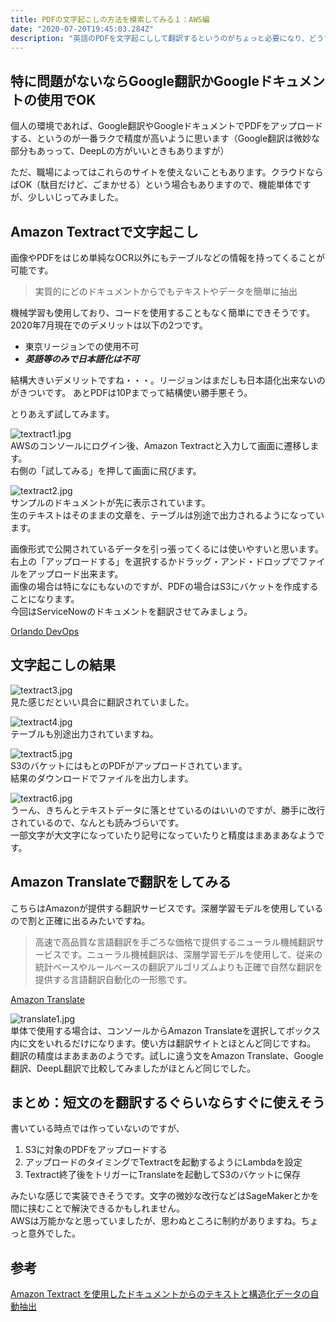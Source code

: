 ```yaml
---
title: PDFの文字起こしの方法を模索してみる１：AWS編
date: "2020-07-20T19:45:03.284Z"
description: "英語のPDFを文字起こしして翻訳するというのがちょっと必要になり、どうすればいいのかと見てみることにしました。"
---
```


  
## 特に問題がないならGoogle翻訳かGoogleドキュメントの使用でOK
個人の環境であれば、Google翻訳やGoogleドキュメントでPDFをアップロードする、というのが一番ラクで精度が高いように思います（Google翻訳は微妙な部分もあっって、DeepLの方がいいときもありますが）  
  
ただ、職場によってはこれらのサイトを使えないこともあります。クラウドならばOK（駄目だけど、ごまかせる）という場合もありますので、機能単体ですが、少しいじってみました。

## Amazon Textractで文字起こし
画像やPDFをはじめ単純なOCR以外にもテーブルなどの情報を持ってくることが可能です。
 >実質的にどのドキュメントからでもテキストやデータを簡単に抽出

機械学習も使用しており、コードを使用することもなく簡単にできそうです。 
2020年7月現在でのデメリットは以下の2つです。
 * 東京リージョンでの使用不可  
 * ___英語等のみで日本語化は不可___
  
結構大きいデメリットですね・・・。リージョンはまだしも日本語化出来ないのがきついです。
あとPDFは10Pまでって結構使い勝手悪そう。

とりあえず試してみます。

![textract1.jpg](textract1.jpg)  
AWSのコンソールにログイン後、Amazon Textractと入力して画面に遷移します。  
右側の「試してみる」を押して画面に飛びます。  
  
![textract2.jpg](textract2.jpg)  
サンプルのドキュメントが先に表示されています。  
生のテキストはそのままの文章を、テーブルは別途で出力されるようになっています。  
  
画像形式で公開されているデータを引っ張ってくるには使いやすいと思います。  
右上の「アップロードする」を選択するかドラッグ・アンド・ドロップでファイルをアップロード出来ます。  
画像の場合は特になにもないのですが、PDFの場合はS3にバケットを作成することになります。  
今回はServiceNowのドキュメントを翻訳させてみましょう。  
  
[Orlando DevOps](https://docs.servicenow.com/bundle/orlando-devops/page/product/enterprise-dev-ops/concept/dev-ops-bundle-landing-page.html)  
  
## 文字起こしの結果  
![textract3.jpg](textract3.jpg)  
見た感じだといい具合に翻訳されていました。  
  
![textract4.jpg](textract4.jpg)  
テーブルも別途出力されていますね。  
  
![textract5.jpg](textract5.jpg)  
S3のバケットにはもとのPDFがアップロードされています。    
結果のダウンロードでファイルを出力します。 
  
![textract6.jpg](textract6.jpg)  
うーん、きちんとテキストデータに落とせているのはいいのですが、勝手に改行されているので、なんとも読みづらいです。  
一部文字が大文字になっていたり記号になっていたりと精度はまあまあなようです。  


## Amazon Translateで翻訳をしてみる  
こちらはAmazonが提供する翻訳サービスです。深層学習モデルを使用しているので割と正確に出るみたいですね。
 > 高速で高品質な言語翻訳を手ごろな価格で提供するニューラル機械翻訳サービスです。ニューラル機械翻訳は、深層学習モデルを使用して、従来の統計ベースやルールベースの翻訳アルゴリズムよりも正確で自然な翻訳を提供する言語翻訳自動化の一形態です。
  
[Amazon Translate](https://aws.amazon.com/jp/translate/)  

![translate1.jpg](translate1.jpg)  
単体で使用する場合は、コンソールからAmazon Translateを選択してボックス内に文をいれるだけになります。使い方は翻訳サイトとほとんど同じですね。  
翻訳の精度はまあまあのようです。試しに違う文をAmazon Translate、Google翻訳、DeepL翻訳で比較してみましたがほとんど同じでした。  


## まとめ：短文のを翻訳するぐらいならすぐに使えそう  

書いている時点では作っていないのですが、
1. S3に対象のPDFをアップロードする
2. アップロードのタイミングでTextractを起動するようにLambdaを設定
3. Textract終了後をトリガーにTranslateを起動してS3のバケットに保存

みたいな感じで実装できそうです。文字の微妙な改行などはSageMakerとかを間に挟むことで解決できるかもしれません。  
AWSは万能かなと思っていましたが、思わぬところに制約がありますね。ちょっと意外でした。

## 参考  
[Amazon Textract を使用したドキュメントからのテキストと構造化データの自動抽出](https://aws.amazon.com/jp/blogs/news/automatically-extract-text-and-structured-data-from-documents-with-amazon-textract/)